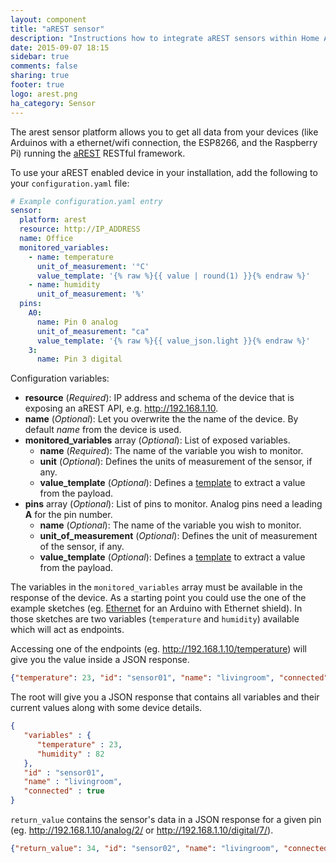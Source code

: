 ```yaml
---
layout: component
title: "aREST sensor"
description: "Instructions how to integrate aREST sensors within Home Assistant."
date: 2015-09-07 18:15
sidebar: true
comments: false
sharing: true
footer: true
logo: arest.png
ha_category: Sensor
---
```



The arest sensor platform allows you to get all data from your devices (like Arduinos with a ethernet/wifi connection, the ESP8266, and the Raspberry Pi) running the [aREST](http://arest.io/) RESTful framework.

To use your aREST enabled device in your installation, add the following to your `configuration.yaml` file:

```yaml
# Example configuration.yaml entry
sensor:
  platform: arest
  resource: http://IP_ADDRESS
  name: Office
  monitored_variables:
    - name: temperature
      unit_of_measurement: '°C'
      value_template: '{% raw %}{{ value | round(1) }}{% endraw %}'
    - name: humidity
      unit_of_measurement: '%'
  pins:
    A0:
      name: Pin 0 analog
      unit_of_measurement: "ca"
      value_template: '{% raw %}{{ value_json.light }}{% endraw %}'
    3:
      name: Pin 3 digital
```

Configuration variables:

- **resource** (*Required*): IP address and schema of the device that is exposing an aREST API, e.g. http://192.168.1.10.
- **name** (*Optional*): Let you overwrite the the name of the device. By default *name* from the device is used.
- **monitored_variables** array (*Optional*): List of exposed variables.
  - **name** (*Required*): The name of the variable you wish to monitor.
  - **unit** (*Optional*): Defines the units of measurement of the sensor, if any.
  - **value_template** (*Optional*): Defines a [template](/getting-started/templating/) to extract a value from the payload.
- **pins** array (*Optional*): List of pins to monitor. Analog pins need a leading **A** for the pin number.
  - **name** (*Optional*): The name of the variable you wish to monitor.
  - **unit_of_measurement** (*Optional*): Defines the unit of measurement of the sensor, if any.
  - **value_template** (*Optional*): Defines a [template](/getting-started/templating/) to extract a value from the payload.

The variables in the `monitored_variables` array must be available in the response of the device. As a starting point you could use the one of the example sketches (eg.  [Ethernet](https://raw.githubusercontent.com/marcoschwartz/aREST/master/examples/Ethernet/Ethernet.ino) for an Arduino with Ethernet shield). In those sketches are two variables (`temperature` and `humidity`) available which will act as endpoints. 

Accessing one of the endpoints (eg. http://192.168.1.10/temperature) will give you the value inside a JSON response.

```json
{"temperature": 23, "id": "sensor01", "name": "livingroom", "connected": true}
```

The root will give you a JSON response that contains all variables and their current values along with some device details.

```json
{
   "variables" : {
      "temperature" : 23,
      "humidity" : 82
   },
   "id" : "sensor01",
   "name" : "livingroom",
   "connected" : true
}
```

`return_value` contains the sensor's data in a JSON response for a given pin (eg. http://192.168.1.10/analog/2/ or  http://192.168.1.10/digital/7/). 

```json
{"return_value": 34, "id": "sensor02", "name": "livingroom", "connected": true}
```

